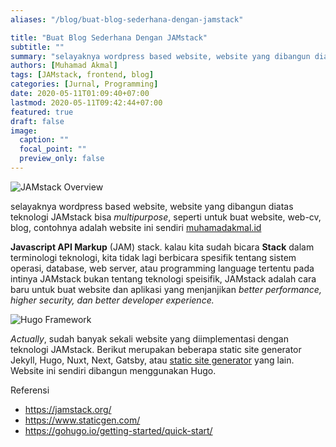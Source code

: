 ```yaml
---
aliases: "/blog/buat-blog-sederhana-dengan-jamstack"

title: "Buat Blog Sederhana Dengan JAMstack"
subtitle: ""
summary: "selayaknya wordpress based website, website yang dibangun diatas teknologi JAMstack bisa multipurpose"
authors: [Muhamad Akmal]
tags: [JAMstack, frontend, blog]
categories: [Jurnal, Programming]
date: 2020-05-11T01:09:40+07:00
lastmod: 2020-05-11T09:42:44+07:00
featured: true
draft: false
image:
  caption: ""
  focal_point: ""
  preview_only: false
---
```

![JAMstack Overview](https://i.loli.net/2020/05/11/61H7bsNSkF5pJ9L.png)

selayaknya wordpress based website, website yang dibangun diatas teknologi JAMstack bisa *multipurpose*, seperti untuk buat website, web-cv, blog, contohnya adalah website ini sendiri [muhamadakmal.id](https://muhamadakmal.id)

**Javascript API Markup** (JAM) stack. kalau kita sudah bicara **Stack** dalam terminologi teknologi, kita tidak lagi berbicara spesifik tentang sistem operasi, database, web server, atau programming language tertentu pada intinya JAMstack bukan tentang teknologi speisifik, JAMstack adalah cara baru untuk buat website dan aplikasi yang menjanjikan *better performance, higher security, dan better developer experience.*

![Hugo Framework](https://i.loli.net/2020/05/11/5bXRWaPUyk8KrOM.png)

*Actually*, sudah banyak sekali website yang diimplementasi dengan teknologi JAMstack. Berikut merupakan beberapa static site generator Jekyll, Hugo, Nuxt, Next, Gatsby, atau [static site generator](https://www.staticgen.com/) yang lain. Website ini sendiri dibangun menggunakan Hugo.



Referensi

- https://jamstack.org/
- https://www.staticgen.com/
- https://gohugo.io/getting-started/quick-start/
